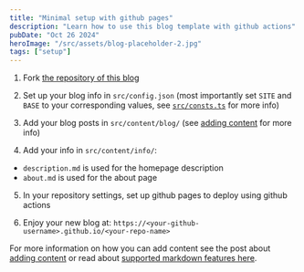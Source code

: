 ```yaml
---
title: "Minimal setup with github pages"
description: "Learn how to use this blog template with github actions"
pubDate: "Oct 26 2024"
heroImage: "/src/assets/blog-placeholder-2.jpg"
tags: ["setup"]
---
```


1. Fork [the repository of this blog](https://github.com/flo-bit/blog-template)

2. Set up your blog info in `src/config.json` (most importantly set `SITE` and `BASE` to your corresponding values, see [`src/consts.ts`](../const-ts) for more info)

3. Add your blog posts in `src/content/blog/` (see [adding content](../adding-content) for more info)

4. Add your info in `src/content/info/`:

- `description.md` is used for the homepage description
- `about.md` is used for the about page

5. In your repository settings, set up github pages to deploy using github actions

6. Enjoy your new blog at: `https://<your-github-username>.github.io/<your-repo-name>`

For more information on how you can add content see the post about [adding content](../adding-content) or read about [supported markdown features here](../markdown-style-guide).